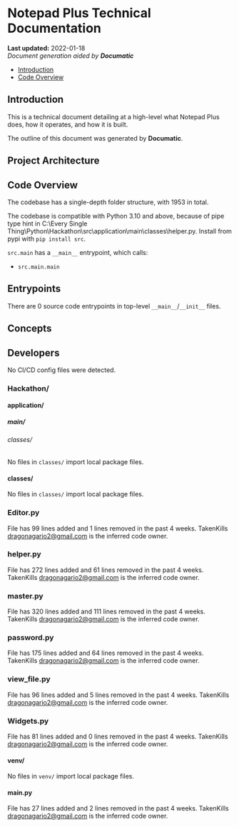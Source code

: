 # Notepad Plus Technical Documentation

**Last updated:** 2022-01-18\
_Document generation aided by **Documatic**_

<SHORT PROJECT DESCRIPTION>

* [Introduction](#introduction)
* [Code Overview](#code-overview)

## Introduction

This is a technical document detailing
        at a high-level
        what Notepad Plus does, how it operates,
        and how it is built.

The outline of this document was generated
        by **Documatic**.
<!---Documatic-section-group: arch-start--->


## Project Architecture


<!---Documatic-section-group: arch-end--->

<!---Documatic-section-group: helloworld-start--->


## Code Overview

The codebase has a single-depth folder structure, with 1953 in total.
<!---Documatic-section-helloworld: setup-start--->
The codebase is compatible with Python 3.10 and above, because of pipe type hint in C:\Every Single Thing\Python\Hackathon\src\application\main\classes\helper.py.
Install from pypi with `pip install src`.



<!---Documatic-section-helloworld: setup-end--->
`src.main` has a `__main__` entrypoint, which calls:

* `src.main.main`


<!---Documatic-section-helloworld: entrypoints-start--->


## Entrypoints

There are 0 source code entrypoints in top-level `__main__`/`__init__` files.


<!---Documatic-section-helloworld: entrypoints-end--->

<!---Documatic-section-group: concept-start--->
## Concepts
<!---Documatic-section-group: concept-end--->

<!---Documatic-section-group: helloworld-end--->

<!---Documatic-section-group: dev-start--->


## Developers
<!---Documatic-section-dev: setup-start--->





<!---Documatic-section-dev: setup-end--->

<!---Documatic-section-dev: ci-start--->
No CI/CD config files were detected.


<!---Documatic-section-dev: ci-end--->

<!---Documatic-section-group: dev-end--->

### **Hackathon/**

#### application/

##### main/

###### classes/

No files in `classes/` import local package files.

#### classes/

No files in `classes/` import local package files.

<!---Documatic-section-file: src\classes\Editor.py--->

### Editor.py


File has 99 lines added and 1 lines removed
                in the past 4 weeks. TakenKills <dragonagario2@gmail.com> is the inferred code owner.


<!---Documatic-section-file: src\classes\helper.py--->

### helper.py


File has 272 lines added and 61 lines removed
                in the past 4 weeks. TakenKills <dragonagario2@gmail.com> is the inferred code owner.


<!---Documatic-section-file: src\classes\master.py--->

### master.py


File has 320 lines added and 111 lines removed
                in the past 4 weeks. TakenKills <dragonagario2@gmail.com> is the inferred code owner.


<!---Documatic-section-file: src\classes\password.py--->

### password.py


File has 175 lines added and 64 lines removed
                in the past 4 weeks. TakenKills <dragonagario2@gmail.com> is the inferred code owner.


<!---Documatic-section-file: src\classes\view_file.py--->

### view_file.py


File has 96 lines added and 5 lines removed
                in the past 4 weeks. TakenKills <dragonagario2@gmail.com> is the inferred code owner.


<!---Documatic-section-file: src\classes\Widgets.py--->

### Widgets.py


File has 81 lines added and 0 lines removed
                in the past 4 weeks. TakenKills <dragonagario2@gmail.com> is the inferred code owner.


#### venv/

No files in `venv/` import local package files.

<!---Documatic-section-file: src\main.py--->

#### main.py


File has 27 lines added and 2 lines removed
                in the past 4 weeks. TakenKills <dragonagario2@gmail.com> is the inferred code owner.
